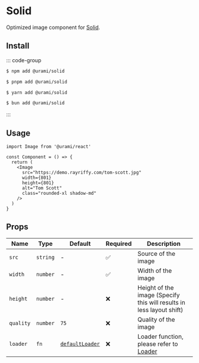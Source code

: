 # Solid

Optimized image component for [Solid](https://www.solidjs.com/).

## Install

::: code-group

```sh [npm]
$ npm add @urami/solid
```

```sh [pnpm]
$ pnpm add @urami/solid
```

```sh [yarn]
$ yarn add @urami/solid
```

```sh [bun]
$ bun add @urami/solid
```

:::

## Usage

```tsx
import Image from '@urami/react'

const Component = () => {
  return (
    <Image
      src="https://demo.rayriffy.com/tom-scott.jpg"
      width={801}
      height={801}
      alt="Tom Scott"
      class="rounded-xl shadow-md"
    />
  )
}
```

## Props

| Name      | Type     | Default                                                                                            | Required | Description                                                          |
| --------- | -------- | -------------------------------------------------------------------------------------------------- | -------- | -------------------------------------------------------------------- |
| `src`     | `string` | -                                                                                                  | ✅       | Source of the image                                                  |
| `width`   | `number` | -                                                                                                  | ✅       | Width of the image                                                   |
| `height`  | `number` | -                                                                                                  | ❌       | Height of the image (Specify this will results in less layout shift) |
| `quality` | `number` | `75`                                                                                               | ❌       | Quality of the image                                                 |
| `loader`  | `fn`     | [`defaultLoader`](https://github.com/rayriffy/urami/blob/main/packages/utils/src/defaultLoader.ts) | ❌       | Loader function, please refer to [Loader](/utilities/loader)         |
